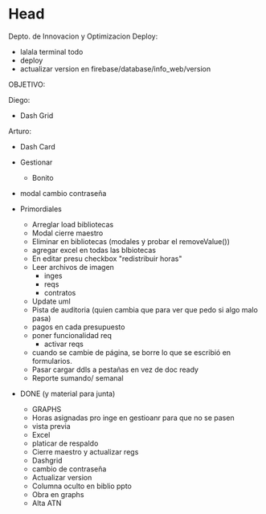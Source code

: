 # Head
Depto. de Innovacion y Optimizacion
Deploy:
 - lalala terminal todo
 - deploy
 - actualizar version en firebase/database/info_web/version

 OBJETIVO:
 
 Diego:
 - Dash Grid
 
 Arturo:
 - Dash Card
  - Gestionar
    - Bonito
  - modal cambio contraseña

- Primordiales

  - Arreglar load bibliotecas
  - Modal cierre maestro
  - Eliminar en bibliotecas (modales y probar el removeValue())
  - agregar excel en todas las blbiotecas
  - En editar presu checkbox "redistribuir horas"
  - Leer archivos de imagen
    - inges
    - reqs
    - contratos
  - Update uml
  - Pista de auditoria (quien cambia que para ver que pedo si algo malo pasa)
  - pagos en cada presupuesto
  - poner funcionalidad req
    - activar reqs  
  - cuando se cambie de página, se borre lo que se escribió en formularios.
  - Pasar cargar ddls a pestañas en vez de doc ready
  - Reporte sumando/ semanal

- DONE (y material para junta)
  - GRAPHS
  - Horas asignadas pro inge en gestioanr para que no se pasen 
  - vista previa
  - Excel
   - platicar de respaldo
  - Cierre maestro y actualizar regs
  - Dashgrid
  - cambio de contraseña
  - Actualizar version
  - Columna oculto en biblio ppto
  - Obra en graphs
  - Alta ATN
